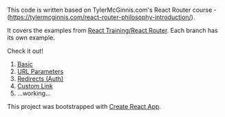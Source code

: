 This code is written based on TylerMcGinnis.com's React Router course - (https://tylermcginnis.com/react-router-philosophy-introduction/).

It covers the examples from [React Training/React Router](https://reacttraining.com/react-router/web/example). Each branch has its own example.

Check it out!

1. [Basic](https://reacttraining.com/react-router/web/example/basic) 
2. [URL Parameters](https://reacttraining.com/react-router/web/example/url-params)
3. [Redirects (Auth)](https://reacttraining.com/react-router/web/example/auth-workflow)
4. [Custom Link](https://reacttraining.com/react-router/web/example/custom-link)
5. ...working...


This project was bootstrapped with [Create React App](https://github.com/facebookincubator/create-react-app).